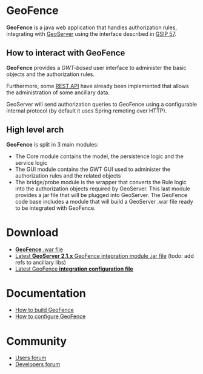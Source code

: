 GeoFence
==================================================

**GeoFence** is a java web application that handles authorization rules, 
integrating with [GeoServer](http://www.geoserver.org) using the interface 
described in [GSIP 57](http://geoserver.org/display/GEOS/GSIP+57+-+Improving+GeoServer+authorization+framework).

How to interact with GeoFence
--------------------------------------------------
**GeoFence** provides a _GWT-based_ user interface to administer the basic objects and the authorization rules.

Furthermore, some [REST API](https://github.com/geosolutions-it/geofence/wiki/REST-API) have already been implemented that allows the administration of some ancillary data.

GeoServer will send authorization queries to GeoFence using a configurable internal protocol (by default it uses Spring remoting over HTTP).

High level arch
--------------------------------------------------
**GeoFence** is split in 3 main modules:
* The Core module contains the model, the persistence logic and the service logic
* The GUI module contains the GWT GUI used to administer the authorization rules and the related objects
* The bridge/probe module is the wrapper that converts the Rule logic into the authorization objects required by GeoServer.
This last module provides a jar file that will be plugged into GeoServer. 
The GeoFence code base includes a module that will build a GeoServer .war file ready to be integrated with GeoFence.

Download
==================================================
* [**GeoFence** .war file](http://maven.geo-solutions.it/it/geosolutions/geofence/geofence-gui-web/2.2-SNAPSHOT/geofence-gui-web-2.2-SNAPSHOT.war)
* [Latest **GeoServer 2.1.x** GeoFence integration module .jar file](http://maven.geo-solutions.it/it/geosolutions/geofence/geoserver/geofence-security21/2.2-SNAPSHOT/geofence-security21-2.2-SNAPSHOT.jar) (todo: add refs to ancillary libs)
* [Latest GeoFence **integration configuration file**](https://github.com/geosolutions-it/geofence/blob/master/src/geoserver21x/web-app/src/main/resources/geofence-geoserver.properties)


Documentation
==================================================
* [How to build GeoFence](https://github.com/geosolutions-it/geofence/wiki/Building-instructions)
* [How to configure GeoFence](https://github.com/geosolutions-it/geofence/wiki/WebApps-configuration)

Community
==================================================
* [Users forum](https://groups.google.com/forum/#!forum/geofence-users)
* [Developers forum](https://groups.google.com/forum/#!forum/geofence-developers)
